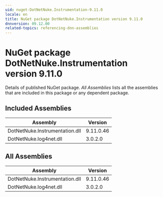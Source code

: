 ```yaml
---
uid: nuget-DotNetNuke.Instrumentation-9.11.0
locale: en
title: NuGet package DotNetNuke.Instrumentation version 9.11.0
dnnversion: 09.12.00
related-topics: referencing-dnn-assemblies
---
```


# NuGet package DotNetNuke.Instrumentation version 9.11.0
Details of published NuGet package.
*All Assemblies* lists all the assemblies that are included in this package or any dependent package.

## Included Assemblies

|Assembly|Version|
|---|---|
|DotNetNuke.Instrumentation.dll|9.11.0.46|
|DotNetNuke.log4net.dll|3.0.2.0|

## All Assemblies

|Assembly|Version|
|---|---|
|DotNetNuke.Instrumentation.dll|9.11.0.46|
|DotNetNuke.log4net.dll|3.0.2.0|

